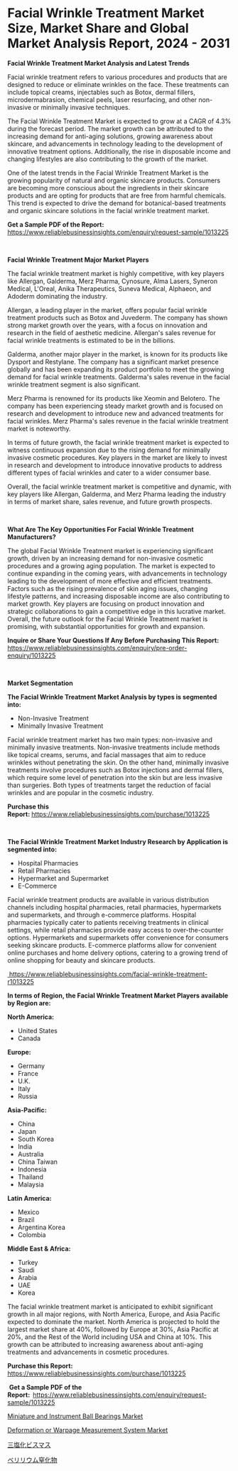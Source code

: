 <p><h1>Facial Wrinkle Treatment Market Size, Market Share and Global Market Analysis Report, 2024 - 2031</h1></p><p><strong>Facial Wrinkle Treatment Market Analysis and Latest Trends</strong></p>
<p><p>Facial wrinkle treatment refers to various procedures and products that are designed to reduce or eliminate wrinkles on the face. These treatments can include topical creams, injectables such as Botox, dermal fillers, microdermabrasion, chemical peels, laser resurfacing, and other non-invasive or minimally invasive techniques.</p><p>The Facial Wrinkle Treatment Market is expected to grow at a CAGR of 4.3% during the forecast period. The market growth can be attributed to the increasing demand for anti-aging solutions, growing awareness about skincare, and advancements in technology leading to the development of innovative treatment options. Additionally, the rise in disposable income and changing lifestyles are also contributing to the growth of the market.</p><p>One of the latest trends in the Facial Wrinkle Treatment Market is the growing popularity of natural and organic skincare products. Consumers are becoming more conscious about the ingredients in their skincare products and are opting for products that are free from harmful chemicals. This trend is expected to drive the demand for botanical-based treatments and organic skincare solutions in the facial wrinkle treatment market.</p></p>
<p><strong>Get a Sample PDF of the Report:&nbsp;</strong> <a href="https://www.reliablebusinessinsights.com/enquiry/request-sample/1013225">https://www.reliablebusinessinsights.com/enquiry/request-sample/1013225</a></p>
<p>&nbsp;</p>
<p><strong>Facial Wrinkle Treatment Major Market Players</strong></p>
<p><p>The facial wrinkle treatment market is highly competitive, with key players like Allergan, Galderma, Merz Pharma, Cynosure, Alma Lasers, Syneron Medical, L'Oreal, Anika Therapeutics, Suneva Medical, Alphaeon, and Adoderm dominating the industry.</p><p>Allergan, a leading player in the market, offers popular facial wrinkle treatment products such as Botox and Juvederm. The company has shown strong market growth over the years, with a focus on innovation and research in the field of aesthetic medicine. Allergan's sales revenue for facial wrinkle treatments is estimated to be in the billions.</p><p>Galderma, another major player in the market, is known for its products like Dysport and Restylane. The company has a significant market presence globally and has been expanding its product portfolio to meet the growing demand for facial wrinkle treatments. Galderma's sales revenue in the facial wrinkle treatment segment is also significant.</p><p>Merz Pharma is renowned for its products like Xeomin and Belotero. The company has been experiencing steady market growth and is focused on research and development to introduce new and advanced treatments for facial wrinkles. Merz Pharma's sales revenue in the facial wrinkle treatment market is noteworthy.</p><p>In terms of future growth, the facial wrinkle treatment market is expected to witness continuous expansion due to the rising demand for minimally invasive cosmetic procedures. Key players in the market are likely to invest in research and development to introduce innovative products to address different types of facial wrinkles and cater to a wider consumer base.</p><p>Overall, the facial wrinkle treatment market is competitive and dynamic, with key players like Allergan, Galderma, and Merz Pharma leading the industry in terms of market share, sales revenue, and future growth prospects.</p></p>
<p>&nbsp;</p>
<p><strong>What Are The Key Opportunities For Facial Wrinkle Treatment Manufacturers?</strong></p>
<p><p>The global Facial Wrinkle Treatment market is experiencing significant growth, driven by an increasing demand for non-invasive cosmetic procedures and a growing aging population. The market is expected to continue expanding in the coming years, with advancements in technology leading to the development of more effective and efficient treatments. Factors such as the rising prevalence of skin aging issues, changing lifestyle patterns, and increasing disposable income are also contributing to market growth. Key players are focusing on product innovation and strategic collaborations to gain a competitive edge in this lucrative market. Overall, the future outlook for the Facial Wrinkle Treatment market is promising, with substantial opportunities for growth and expansion.</p></p>
<p><strong>Inquire or Share Your Questions If Any Before Purchasing This Report:</strong> <a href="https://www.reliablebusinessinsights.com/enquiry/pre-order-enquiry/1013225">https://www.reliablebusinessinsights.com/enquiry/pre-order-enquiry/1013225</a></p>
<p>&nbsp;</p>
<p><strong>Market Segmentation</strong></p>
<p><strong>The Facial Wrinkle Treatment Market Analysis by types is segmented into:</strong></p>
<p><ul><li>Non-Invasive Treatment</li><li>Minimally Invasive Treatment</li></ul></p>
<p><p>Facial wrinkle treatment market has two main types: non-invasive and minimally invasive treatments. Non-invasive treatments include methods like topical creams, serums, and facial massages that aim to reduce wrinkles without penetrating the skin. On the other hand, minimally invasive treatments involve procedures such as Botox injections and dermal fillers, which require some level of penetration into the skin but are less invasive than surgeries. Both types of treatments target the reduction of facial wrinkles and are popular in the cosmetic industry.</p></p>
<p><strong>Purchase this Report:&nbsp;</strong><a href="https://www.reliablebusinessinsights.com/purchase/1013225">https://www.reliablebusinessinsights.com/purchase/1013225</a></p>
<p>&nbsp;</p>
<p><strong>The Facial Wrinkle Treatment Market Industry Research by Application is segmented into:</strong></p>
<p><ul><li>Hospital Pharmacies</li><li>Retail Pharmacies</li><li>Hypermarket and Supermarket</li><li>E-Commerce</li></ul></p>
<p><p>Facial wrinkle treatment products are available in various distribution channels including hospital pharmacies, retail pharmacies, hypermarkets and supermarkets, and through e-commerce platforms. Hospital pharmacies typically cater to patients receiving treatments in clinical settings, while retail pharmacies provide easy access to over-the-counter options. Hypermarkets and supermarkets offer convenience for consumers seeking skincare products. E-commerce platforms allow for convenient online purchases and home delivery options, catering to a growing trend of online shopping for beauty and skincare products.</p></p>
<p><a href="https://www.reliablebusinessinsights.com/facial-wrinkle-treatment-r1013225">&nbsp;https://www.reliablebusinessinsights.com/facial-wrinkle-treatment-r1013225</a></p>
<p><strong>In terms of Region, the Facial Wrinkle Treatment Market Players available by Region are:</strong></p>
<p>
    <p> <strong> North America: </strong>
        <ul>
            <li>United States</li>
            <li>Canada</li>
        </ul>
        </p> 
    <p> <strong> Europe: </strong>
        <ul>
            <li>Germany</li>
            <li>France</li>
            <li>U.K.</li>
            <li>Italy</li>
            <li>Russia</li>
        </ul>
        </p> 
    <p> <strong> Asia-Pacific: </strong>
        <ul>
            <li>China</li>
            <li>Japan</li>
            <li>South Korea</li>
            <li>India</li>
            <li>Australia</li>
            <li>China Taiwan</li>
            <li>Indonesia</li>
            <li>Thailand</li>
            <li>Malaysia</li>
        </ul>
        </p> 
    <p> <strong> Latin America: </strong>
        <ul>
            <li>Mexico</li>
            <li>Brazil</li>
            <li>Argentina Korea</li>
            <li>Colombia</li>
        </ul>
        </p> 
    <p> <strong> Middle East & Africa: </strong>
        <ul>
            <li>Turkey</li>
            <li>Saudi</li>
            <li>Arabia</li>
            <li>UAE</li>
            <li>Korea</li>
        </ul>
    </p>
    </p>
<p><p>The facial wrinkle treatment market is anticipated to exhibit significant growth in all major regions, with North America, Europe, and Asia Pacific expected to dominate the market. North America is projected to hold the largest market share at 40%, followed by Europe at 30%, Asia Pacific at 20%, and the Rest of the World including USA and China at 10%. This growth can be attributed to increasing awareness about anti-aging treatments and advancements in cosmetic procedures.</p></p>
<p><strong>Purchase this Report: </strong><a href="https://www.reliablebusinessinsights.com/purchase/1013225">https://www.reliablebusinessinsights.com/purchase/1013225</a></p>
<p>&nbsp;<strong>Get a Sample PDF of the Report:&nbsp;&nbsp;</strong><a href="https://www.reliablebusinessinsights.com/enquiry/request-sample/1013225">https://www.reliablebusinessinsights.com/enquiry/request-sample/1013225</a></p>
<p><strong></strong></p>
<p><p><a href="https://github.com/brendafegmorris532/Market-Research-Report-List-1/blob/main/miniature-and-instrument-ball-bearings-market.md">Miniature and Instrument Ball Bearings Market</a></p><p><a href="https://github.com/zcbxbnir25/Market-Research-Report-List-1/blob/main/deformation-or-warpage-measurement-system-market.md">Deformation or Warpage Measurement System Market</a></p><p><a href="https://github.com/LizaHeller2023/Market-Research-Report-List-1/blob/main/7707154170974.md">三塩化ビスマス</a></p><p><a href="https://github.com/deonnorth8/Market-Research-Report-List-1/blob/main/5746977170973.md">ベリリウム窒化物</a></p></p>